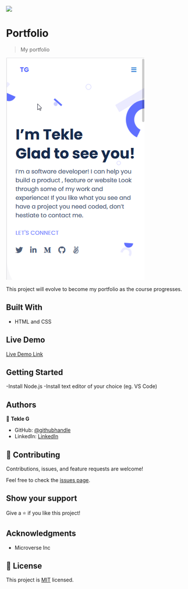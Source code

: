 ![](https://img.shields.io/badge/Microverse-blueviolet)

# Portfolio

> My portfolio

![screenshot](./img/portfolio-screenshot.png)

This project will evolve to become my portfolio as the course progresses.

## Built With

- HTML and CSS

## Live Demo

[Live Demo Link](https://gtekle.github.io/Portfolio/)

## Getting Started

-Install Node.js
-Install text editor of your choice (eg. VS Code)

## Authors

👤 **Tekle G**

- GitHub: [@githubhandle](https://github.com/gtekle)
- LinkedIn: [LinkedIn](www.linkedin.com/in/tekle-gebreyohannes-kidanemariam-7605752b)

## 🤝 Contributing

Contributions, issues, and feature requests are welcome!

Feel free to check the [issues page](../../issues/).

## Show your support

Give a ⭐️ if you like this project!

## Acknowledgments

- Microverse Inc

## 📝 License

This project is [MIT](./MIT.md) licensed.

